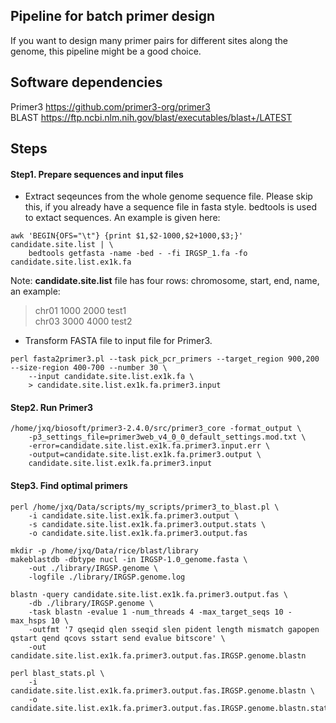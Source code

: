 ## Pipeline for batch primer design
If you want to design many primer pairs for different sites along the genome, this pipeline might be a good choice.


## Software dependencies
Primer3 <https://github.com/primer3-org/primer3><br>
BLAST <https://ftp.ncbi.nlm.nih.gov/blast/executables/blast+/LATEST>

## Steps

#### Step1. Prepare sequences and input files

* Extract seqeunces from the whole genome sequence file. Please skip this, if you already have a sequence file in fasta style. bedtools is used to extact sequences. An example is given here:
```
awk 'BEGIN{OFS="\t"} {print $1,$2-1000,$2+1000,$3;}' candidate.site.list | \
    bedtools getfasta -name -bed - -fi IRGSP_1.fa -fo candidate.site.list.ex1k.fa
```
Note: **candidate.site.list** file has four rows: chromosome,  start, end, name, an example:  
>chr01   1000    2000    test1<br>
>chr03   3000    4000    test2<br>

* Transform FASTA file to input file for Primer3.
```
perl fasta2primer3.pl --task pick_pcr_primers --target_region 900,200 --size-region 400-700 --number 30 \
    --input candidate.site.list.ex1k.fa \
    > candidate.site.list.ex1k.fa.primer3.input
```
#### Step2. Run Primer3

```
/home/jxq/biosoft/primer3-2.4.0/src/primer3_core -format_output \
    -p3_settings_file=primer3web_v4_0_0_default_settings.mod.txt \
    -error=candidate.site.list.ex1k.fa.primer3.input.err \
    -output=candidate.site.list.ex1k.fa.primer3.output \
    candidate.site.list.ex1k.fa.primer3.input
```

#### Step3. Find optimal primers

```
perl /home/jxq/Data/scripts/my_scripts/primer3_to_blast.pl \
    -i candidate.site.list.ex1k.fa.primer3.output \
    -s candidate.site.list.ex1k.fa.primer3.output.stats \
    -o candidate.site.list.ex1k.fa.primer3.output.fas
```


```
mkdir -p /home/jxq/Data/rice/blast/library
makeblastdb -dbtype nucl -in IRGSP-1.0_genome.fasta \
    -out ./library/IRGSP.genome \
    -logfile ./library/IRGSP.genome.log
```

```
blastn -query candidate.site.list.ex1k.fa.primer3.output.fas \
    -db ./library/IRGSP.genome \
    -task blastn -evalue 1 -num_threads 4 -max_target_seqs 10 -max_hsps 10 \
    -outfmt '7 qseqid qlen sseqid slen pident length mismatch gapopen qstart qend qcovs sstart send evalue bitscore' \
    -out candidate.site.list.ex1k.fa.primer3.output.fas.IRGSP.genome.blastn
```

```
perl blast_stats.pl \
    -i candidate.site.list.ex1k.fa.primer3.output.fas.IRGSP.genome.blastn \
    -o candidate.site.list.ex1k.fa.primer3.output.fas.IRGSP.genome.blastn.stats
```
